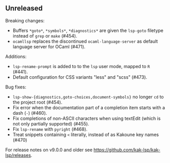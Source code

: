 ## Unreleased

Breaking changes:
- Buffers `*goto*`, `*symbols*`, `*diagnostics*` are given the `lsp-goto` filetype instead of `grep` or `make` (#454).
- `ocamllsp` replaces the discontinued `ocaml-language-server` as default language server for OCaml (#471).

Additions:
- `lsp-rename-prompt` is added to to the `lsp` user mode, mapped to `R` (#441).
- Default configuration for CSS variants "less" and "scss" (#473).

Bug fixes:
- `lsp-show-{diagnostics,goto-choices,document-symbols}` no longer `cd` to the project root (#454).
- Fix error when the documentation part of a completion item starts with a dash (`-`) (#460).
- Fix completions of non-ASCII characters when using textEdit (which is not only partially supported) (#455).
- Fix `lsp-rename` with `pyright` (#468).
- Treat snippets containing `<` literally, instead of as Kakoune key names (#470)

For release notes on v9.0.0 and older see <https://github.com/kak-lsp/kak-lsp/releases>.
